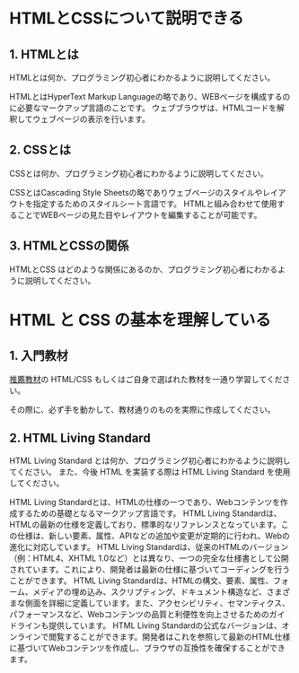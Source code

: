 # HTMLとCSSについて説明できる

## 1. HTMLとは

HTMLとは何か、プログラミング初心者にわかるように説明してください。

HTMLとはHyperText Markup Languageの略であり、WEBページを構成するのに必要なマークアップ言語のことです。
ウェブブラウザは、HTMLコードを解釈してウェブページの表示を行います。

## 2. CSSとは

CSSとは何か、プログラミング初心者にわかるように説明してください。

CSSとはCascading Style Sheetsの略でありウェブページのスタイルやレイアウトを指定するためのスタイルシート言語です。
HTMLと組み合わせて使用することでWEBページの見た目やレイアウトを編集することが可能です。

## 3. HTMLとCSSの関係

HTMLとCSS はどのような関係にあるのか、プログラミング初心者にわかるように説明してください。

# HTML と CSS の基本を理解している

## 1. 入門教材

[推薦教材](/RESOURCES.md)の HTML/CSS もしくはご自身で選ばれた教材を一通り学習してください。

その際に、必ず手を動かして、教材通りのものを実際に作成してください。

## 2. HTML Living Standard

HTML Living Standard とは何か、プログラミング初心者にわかるように説明してください。
また、今後 HTML を実装する際は HTML Living Standard を使用してください。

HTML Living Standardとは、HTMLの仕様の一つであり、Webコンテンツを作成するための基礎となるマークアップ言語です。
HTML Living Standardは、HTMLの最新の仕様を定義しており、標準的なリファレンスとなっています。この仕様は、新しい要素、属性、APIなどの追加や変更が定期的に行われ、Webの進化に対応しています。
HTML Living Standardは、従来のHTMLのバージョン（例：HTML4、XHTML 1.0など）とは異なり、一つの完全な仕様書として公開されています。これにより、開発者は最新の仕様に基づいてコーディングを行うことができます。
HTML Living Standardは、HTMLの構文、要素、属性、フォーム、メディアの埋め込み、スクリプティング、ドキュメント構造など、さまざまな側面を詳細に定義しています。また、アクセシビリティ、セマンティクス、パフォーマンスなど、Webコンテンツの品質と利便性を向上させるためのガイドラインも提供しています。
HTML Living Standardの公式なバージョンは、オンラインで閲覧することができます。開発者はこれを参照して最新のHTML仕様に基づいてWebコンテンツを作成し、ブラウザの互換性を確保することができます。